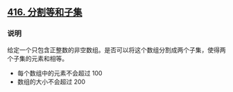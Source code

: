 ## [416. 分割等和子集](https://leetcode-cn.com/problems/partition-equal-subset-sum/)
### 说明

给定一个只包含正整数的非空数组。是否可以将这个数组分割成两个子集，使得两个子集的元素和相等。

* 每个数组中的元素不会超过 100
* 数组的大小不会超过 200
